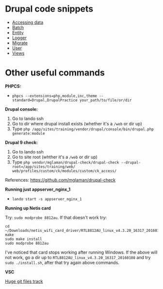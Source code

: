 # Drupal code snippets

 - [Accessing data](accessing_data.md)
 - [Batch](batch.md)
 - [Entity](entity.md)
 - [Logger](logger.md)
 - [Migrate](migrate.md)
 - [User](user.md)
 - [Views](views.md)

# Other useful commands
**PHPCS:**
 - `phpcs --extensions=php,module,inc,theme --standard=Drupal,DrupalPractice your_path/to/file/or/dir`
 
**Drupal console:**
1. Go to lando ssh
2. Go to dir where drupal install exists (whether it's a `/web` or dir up)
3. Type `php /app/sites/training/vendor/drupal/console/bin/drupal.php generate:module`

**Drupal 9 check:**
1. Go to lando ssh
2. Go to site root (whther it's a `/web` or dir up)
3. Type `php vendor/mglaman/drupal-check/drupal-check --drupal-root=/app/sites/training/web/ web/profiles/custom/ck/modules/custom/ck_access/`

References: https://github.com/mglaman/drupal-check

**Running just appserver_nginx_1**
 - `lando start -s appserver_nginx_1`

**Running up Netis card**

Try: `sudo modprobe 8812au`. If that doesn't work try:
```
cd ~/Downloads/netis_wifi_card_driver/RTL8812AU_linux_v4.3.20_16317_20160108/rtl8812au
make
sudo make install
sudo modprobe 8812au
```
I've noticed that card stops working after running Windows. If the above will not work, go a dir up to `RTL8812AU_linux_v4.3.20_16317_20160108` and try `sudo ./install.sh`, after that try again above commands.

**VSC**

[Huge git files track](https://code.visualstudio.com/docs/setup/linux#_visual-studio-code-is-unable-to-watch-for-file-changes-in-this-large-workspace-error-enospc)
